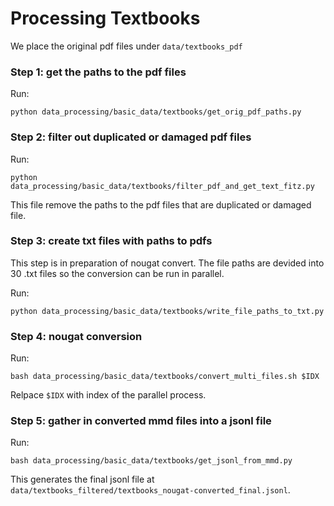 # Processing Textbooks

We place the original pdf files under `data/textbooks_pdf`

### Step 1: get the paths to the pdf files

Run:

```shell
python data_processing/basic_data/textbooks/get_orig_pdf_paths.py
```

### Step 2: filter out duplicated or damaged pdf files

Run:

```shell
python data_processing/basic_data/textbooks/filter_pdf_and_get_text_fitz.py
```

This file remove the paths to the pdf files that are duplicated or damaged file.

### Step 3: create txt files with paths to pdfs

This step is in preparation of nougat convert. The file paths are devided into 30 .txt files so the conversion can be run in parallel.

Run:

```shell
python data_processing/basic_data/textbooks/write_file_paths_to_txt.py
```

### Step 4: nougat conversion

Run:

```shell
bash data_processing/basic_data/textbooks/convert_multi_files.sh $IDX
```

Relpace `$IDX` with index of the parallel process.

### Step 5: gather in converted mmd files into a jsonl file

Run:

```shell
bash data_processing/basic_data/textbooks/get_jsonl_from_mmd.py
```

This generates the final jsonl file at `data/textbooks_filtered/textbooks_nougat-converted_final.jsonl`.